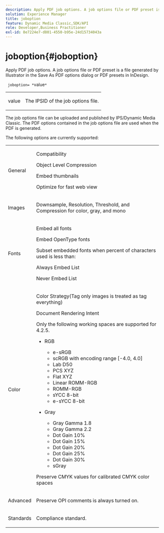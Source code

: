 ```yaml
---
description: Apply PDF job options. A job options file or PDF preset is a file generated by Illustrator in the Save As PDF options dialog or PDF presets in InDesign.
solution: Experience Manager
title: joboption
feature: Dynamic Media Classic,SDK/API
role: Developer,Business Practitioner
exl-id: 8e7224e7-d801-4550-b95e-24d15734043a
---
```

# joboption{#joboption}

Apply PDF job options. A job options file or PDF preset is a file generated by Illustrator in the Save As PDF options dialog or PDF presets in InDesign.

 ` joboption= *`value`*`

<table id="simpletable_BA7B58BE0B0740298D45DDEBE7832D93"> 
 <tr class="strow"> 
  <td class="stentry"> <p><span class="codeph"> <span class="varname"> value</span></span> </p> </td> 
  <td class="stentry"> <p>The IPSID of the job options file. </p></td> 
 </tr> 
</table>

The job options file can be uploaded and published by IPS/Dynamic Media Classic. The PDF options contained in the job options file are used when the PDF is generated.

The following options are currently supported:

<table id="simpletable_7E0AE8A06AE54A02AF0107FBEDF73D61"> 
 <tr class="strow"> 
  <td class="stentry"> <p>General </p></td> 
  <td class="stentry"> <p> Compatibility </p> <p> Object Level Compression </p> <p> Embed thumbnails </p> <p> Optimize for fast web view </p> </td> 
 </tr> 
 <tr class="strow"> 
  <td class="stentry"> <p>Images </p></td> 
  <td class="stentry"> <p> Downsample, Resolution, Threshold, and Compression for color, gray, and mono </p> </td> 
 </tr> 
 <tr class="strow"> 
  <td class="stentry"> <p>Fonts </p></td> 
  <td class="stentry"> <p> Embed all fonts </p> <p> Embed OpenType fonts </p> <p> Subset embedded fonts when percent of characters used is less than: </p> <p> Always Embed List </p> <p> Never Embed List </p> </td> 
 </tr> 
 <tr class="strow"> 
  <td class="stentry"> <p>Color </p></td> 
  <td class="stentry"> <p> Color Strategy(Tag only images is treated as tag everything) </p> <p> Document Rendering Intent </p> <p> Only the following working spaces are supported for 4.2.5. </p> <p> 
    <ul id="ul_3F3EFDFB6A3340978AE31DEDF0FDA2C8"> 
     <li id="li_17A9FA99D6CA4C5182E383A85F0E3C90"> RGB <p> 
       <ul id="ul_1DD0C264DA1248319E751ADD18140C6D"> 
        <li id="li_B91B4D0C1D80442EB8690933AFA1F093"> e-sRGB </li> 
        <li id="li_D7F8C500DF5E4CBC8FFA4FEFB8E4E036"> scRGB with encoding range [-4.0, 4.0] </li> 
        <li id="li_942CD69732984E16A71C2F75EC5B5245"> Lab D50 </li> 
        <li id="li_7063B9E98D1E4946AC8F0EF7BC988806"> PCS XYZ </li> 
        <li id="li_5809447576B147B68630C4B7EC2E7870"> Flat XYZ </li> 
        <li id="li_3B5DA42A04124A6BAA12343AFC19F620">Linear ROMM-RGB </li> 
        <li id="li_DEC3028FA9C34176B761D12B7179B44F">ROMM-RGB </li> 
        <li id="li_3E7E7C4A680C4E3EADE0A26048ECF1F4"> sYCC 8-bit </li> 
        <li id="li_16A615C9A74D443AB3C63B3FE3AB5443"> e-sYCC 8-bit </li> 
       </ul> </p> </li> 
     <li id="li_AFA6D4D8C0624AA495E2EB2F0F0C7F7B">Gray <p> 
       <ul id="ul_945389DD426F44C09EB9C7F23933CB77"> 
        <li id="li_DB0AE3DFFC184480BB91666FF1BB4776">Gray Gamma 1.8 </li> 
        <li id="li_755C556ED94740D1BD30EBE67018E074">Gray Gamma 2.2 </li> 
        <li id="li_67437440AFB54B7686333A55233AA87F">Dot Gain 10% </li> 
        <li id="li_0D6CA6004EC84048B5F2198406F4F343">Dot Gain 15% </li> 
        <li id="li_1AFD11C23AB147978559D8F00BFB3142">Dot Gain 20% </li> 
        <li id="li_6CD5ACEF6B0B49E8BACA8264FE0E9C44"> Dot Gain 25% </li> 
        <li id="li_AB5F1FA7111041BD82353E02A284A546">Dot Gain 30% </li> 
        <li id="li_7433278AE8054AD28BD38A0A6E4EF7EF"> sGray </li> 
       </ul> </p> </li> 
    </ul> </p> <p> Preserve CMYK values for calibrated CMYK color spaces </p> </td> 
 </tr> 
 <tr class="strow"> 
  <td class="stentry"> <p>Advanced </p></td> 
  <td class="stentry"> <p>Preserve OPI comments is always turned on. </p></td> 
 </tr> 
 <tr class="strow"> 
  <td class="stentry"> <p>Standards </p></td> 
  <td class="stentry"> <p>Compliance standard. </p></td> 
 </tr> 
</table>
